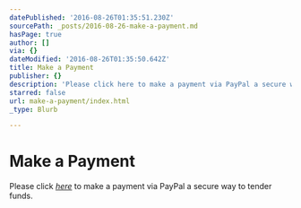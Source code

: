 ```yaml
---
datePublished: '2016-08-26T01:35:51.230Z'
sourcePath: _posts/2016-08-26-make-a-payment.md
hasPage: true
author: []
via: {}
dateModified: '2016-08-26T01:35:50.642Z'
title: Make a Payment
publisher: {}
description: 'Please click here to make a payment via PayPal a secure way to tender funds. '
starred: false
url: make-a-payment/index.html
_type: Blurb

---
```

# Make a Payment

Please click _[here][0]_ to make a payment via PayPal a secure way to tender funds. 

[0]: https://www.paypal.com/us/cgi-bin/webscr?cmd=_flow&SESSION=M946pWS0rPWFL0d971VC7LLHZu_FuK5ZLXbddZt-dWPcYUIGtj5JrMe-5j8&dispatch=50a222a57771920b6a3d7b606239e4d529b525e0b7e69bf0224adecfb0124e9b61f737ba21b0819854c9344d44ba73d0e985f103871e284d "PayPal"